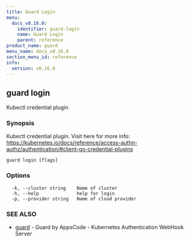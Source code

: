 ```yaml
---
title: Guard Login
menu:
  docs_v0.16.0:
    identifier: guard-login
    name: Guard Login
    parent: reference
product_name: guard
menu_name: docs_v0.16.0
section_menu_id: reference
info:
  version: v0.16.0
---
```


## guard login

Kubectl credential plugin

### Synopsis

Kubectl credential plugin. Visit here for more info: https://kubernetes.io/docs/reference/access-authn-authz/authentication/#client-go-credential-plugins

```
guard login [flags]
```

### Options

```
  -k, --cluster string    Name of cluster
  -h, --help              help for login
  -p, --provider string   Name of cloud provider
```

### SEE ALSO

* [guard](/docs/v0.16.0/reference/guard)	 - Guard by AppsCode - Kubernetes Authentication WebHook Server

